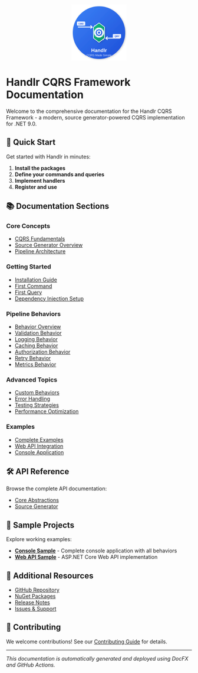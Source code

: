 <div align="center">
  <img src="../assets/logos/handlr-logo.svg" alt="Handlr Logo" width="150" height="150" />
</div>

# Handlr CQRS Framework Documentation

Welcome to the comprehensive documentation for the Handlr CQRS Framework - a modern, source generator-powered CQRS implementation for .NET 9.0.

## 🚀 Quick Start

Get started with Handlr in minutes:

1. **Install the packages**
2. **Define your commands and queries**
3. **Implement handlers**
4. **Register and use**

## 📚 Documentation Sections

### Core Concepts
- [CQRS Fundamentals](fundamentals/cqrs-basics.md)
- [Source Generator Overview](fundamentals/source-generator.md)
- [Pipeline Architecture](fundamentals/pipeline-architecture.md)

### Getting Started
- [Installation Guide](getting-started/installation.md)
- [First Command](getting-started/first-command.md)
- [First Query](getting-started/first-query.md)
- [Dependency Injection Setup](getting-started/di-setup.md)

### Pipeline Behaviors
- [Behavior Overview](behaviors/overview.md)
- [Validation Behavior](behaviors/validation.md)
- [Logging Behavior](behaviors/logging.md)
- [Caching Behavior](behaviors/caching.md)
- [Authorization Behavior](behaviors/authorization.md)
- [Retry Behavior](behaviors/retry.md)
- [Metrics Behavior](behaviors/metrics.md)

### Advanced Topics
- [Custom Behaviors](advanced/custom-behaviors.md)
- [Error Handling](advanced/error-handling.md)
- [Testing Strategies](advanced/testing.md)
- [Performance Optimization](advanced/performance.md)

### Examples
- [Complete Examples](examples/complete-examples.md)
- [Web API Integration](examples/web-api.md)
- [Console Application](examples/console-app.md)

## 🛠️ API Reference

Browse the complete API documentation:

- [Core Abstractions](~/api/Handlr.Abstractions.yml)
- [Source Generator](~/api/Handlr.SourceGenerator.yml)

## 🎯 Sample Projects

Explore working examples:

- **[Console Sample](https://github.com/sodiqyekeen/handlr/tree/main/samples/SampleConsoleApp)** - Complete console application with all behaviors
- **[Web API Sample](https://github.com/sodiqyekeen/handlr/tree/main/samples/SampleWebApi)** - ASP.NET Core Web API implementation

## 📖 Additional Resources

- [GitHub Repository](https://github.com/sodiqyekeen/handlr)
- [NuGet Packages](https://www.nuget.org/profiles/sodiqyekeen)
- [Release Notes](https://github.com/sodiqyekeen/handlr/releases)
- [Issues & Support](https://github.com/sodiqyekeen/handlr/issues)

## 🤝 Contributing

We welcome contributions! See our [Contributing Guide](https://github.com/sodiqyekeen/handlr/blob/main/CONTRIBUTING.md) for details.

---

*This documentation is automatically generated and deployed using DocFX and GitHub Actions.*